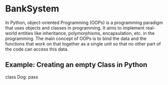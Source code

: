 # BankSystem

In Python, object-oriented Programming (OOPs) is a programming paradigm that uses objects and classes in programming. 
It aims to implement real-world entities like inheritance, polymorphisms, encapsulation, etc. in the programming. 
The main concept of OOPs is to bind the data and the functions that work on that together as a single unit so that no other part of the code can access this data. 


## Example: Creating an empty Class in Python

class Dog:
    pass
